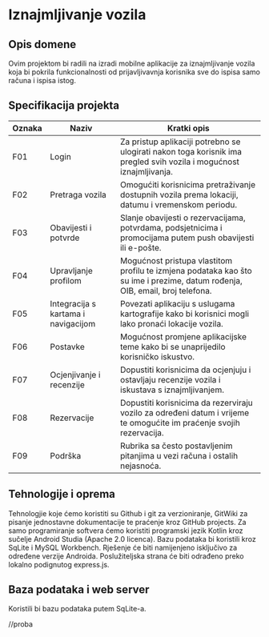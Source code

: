 # Iznajmljivanje vozila

## Opis domene
Ovim projektom bi radili na izradi mobilne aplikacije za iznajmljivanje vozila koja bi pokrila funkcionalnosti od prijavljivavnja korisnika sve do ispisa samo računa i ispisa istog.

## Specifikacija projekta

Oznaka | Naziv | Kratki opis | 
------ | ----- | ----------- | 
F01 | Login | Za pristup aplikaciji potrebno se ulogirati nakon toga korisnik ima pregled svih vozila i mogućnost iznajmljivanja. |
F02 | Pretraga vozila | Omogućiti korisnicima pretraživanje dostupnih vozila prema lokaciji, datumu i vremenskom periodu. |
F03 | Obavijesti i potvrde | Slanje obavijesti o rezervacijama, potvrdama, podsjetnicima i promocijama putem push obavijesti ili e-pošte. |
F04 | Upravljanje profilom | Mogućnost pristupa vlastitom profilu te izmjena podataka kao što su ime i prezime, datum rođenja, OIB, email, broj telefona. |
F05 | Integracija s kartama i navigacijom | Povezati aplikaciju s uslugama kartografije kako bi korisnici mogli lako pronaći lokacije vozila. |
F06 | Postavke | Mogućnost promjene aplikacijske teme kako bi se unaprijedilo korisničko iskustvo. |
F07 | Ocjenjivanje i recenzije | Dopustiti korisnicima da ocjenjuju i ostavljaju recenzije vozila i iskustava s iznajmljivanjem. |
F08 | Rezervacije | Dopustiti korisnicima da rezerviraju vozilo za određeni datum i vrijeme te omogućite im praćenje svojih rezervacija. | 
F09 | Podrška | Rubrika sa često postavljenim pitanjima u vezi računa i ostalih nejasnoća. |

## Tehnologije i oprema
Tehnologjie koje ćemo koristiti su Github i git za verzioniranje, GitWiki za pisanje jednostavne dokumentacije te praćenje kroz GitHub projects. Za samo programiranje softvera ćemo koristiti programski jezik Kotlin kroz sučelje Android Studia (Apache 2.0 licenca). Bazu podataka bi koristili kroz SqLite i MySQL Workbench. Rješenje će biti namijenjeno isključivo za određene verzije Androida. Poslužiteljska strana će biti odrađeno preko lokalno podignutog express.js.

## Baza podataka i web server
Koristili bi bazu podataka putem SqLite-a.

//proba
